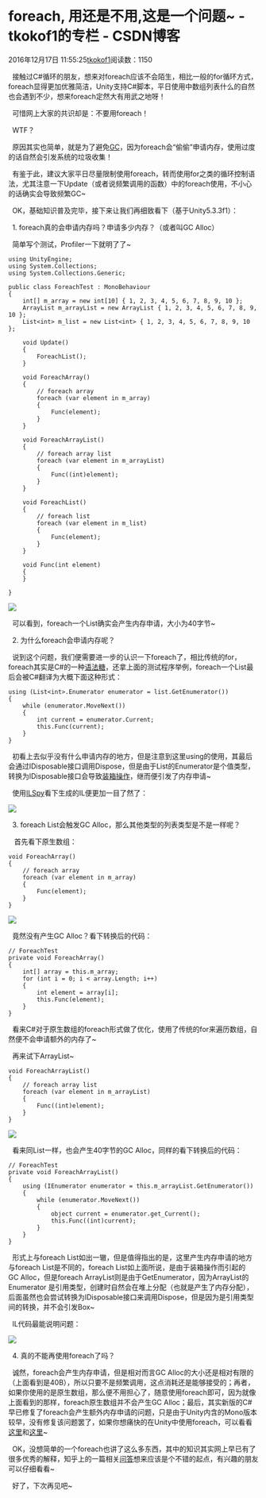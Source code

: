 # foreach, 用还是不用,这是一个问题~ - tkokof1的专栏 - CSDN博客

2016年12月17日 11:55:25[tkokof1](https://me.csdn.net/tkokof1)阅读数：1150


  接触过C#循环的朋友，想来对foreach应该不会陌生，相比一般的for循环方式，foreach显得更加优雅简洁，Unity支持C#脚本，平日使用中数组列表什么的自然也会遇到不少，想来foreach定然大有用武之地呀！

  可惜网上大家的共识却是：不要用foreach！

  WTF？

  原因其实也简单，就是为了避免[GC](https://en.wikipedia.org/wiki/Garbage_collection_(computer_science))，因为foreach会“偷偷”申请内存，使用过度的话自然会引发系统的垃圾收集！

  有鉴于此，建议大家平日尽量限制使用foreach，转而使用for之类的循环控制语法，尤其注意一下Update（或者说频繁调用的函数）中的foreach使用，不小心的话确实会导致频繁GC~

  OK，基础知识普及完毕，接下来让我们再细致看下（基于Unity5.3.3f1）：  

  1. foreach真的会申请内存吗？申请多少内存？（或者叫GC Alloc）

  简单写个测试，Profiler一下就明了了~


```
using UnityEngine;
using System.Collections;
using System.Collections.Generic;

public class ForeachTest : MonoBehaviour 
{
    int[] m_array = new int[10] { 1, 2, 3, 4, 5, 6, 7, 8, 9, 10 };
    ArrayList m_arrayList = new ArrayList { 1, 2, 3, 4, 5, 6, 7, 8, 9, 10 };
    List<int> m_list = new List<int> { 1, 2, 3, 4, 5, 6, 7, 8, 9, 10 };

    void Update()
    {
        ForeachList();
    }

    void ForeachArray()
    {
        // foreach array
        foreach (var element in m_array)
        {
            Func(element);
        }
    }

    void ForeachArrayList()
    {
        // foreach array list
        foreach (var element in m_arrayList)
        {
            Func((int)element);
        }
    }

    void ForeachList()
    {
        // foreach list
        foreach (var element in m_list)
        {
            Func(element);
        }
    }

    void Func(int element)
    {
    }
	
}
```

![](https://img-blog.csdn.net/20161217115309928)

  可以看到，foreach一个List确实会产生内存申请，大小为40字节~

  2. 为什么foreach会申请内存呢？

  说到这个问题，我们便需要进一步的认识一下foreach了，相比传统的for，foreach其实是C#的一种[语法糖](https://zh.wikipedia.org/wiki/%E8%AF%AD%E6%B3%95%E7%B3%96)，还拿上面的测试程序举例，foreach一个List最后会被C#翻译为大概下面这种形式：


```
using (List<int>.Enumerator enumerator = list.GetEnumerator())
{
    while (enumerator.MoveNext())
    {
        int current = enumerator.Current;
        this.Func(current);
    }
}
```

  初看上去似乎没有什么申请内存的地方，但是注意到这里using的使用，其最后会通过IDisposable接口调用Dispose，但是由于List的Enumerator是个值类型，转换为IDisposable接口会导致[装箱操作](https://msdn.microsoft.com/zh-cn/library/yz2be5wk.aspx)，继而便引发了内存申请~

  使用[ILSpy](http://ilspy.net/)看下生成的IL便更加一目了然了：

![](https://img-blog.csdn.net/20161217115325741)

  3. foreach List会触发GC Alloc，那么其他类型的列表类型是不是一样呢？

   首先看下原生数组：

```
void ForeachArray()
{
    // foreach array
    foreach (var element in m_array)
    {
        Func(element);
    }
}
```

![](https://img-blog.csdn.net/20161217115315761)

  竟然没有产生GC Alloc？看下转换后的代码：


```
// ForeachTest
private void ForeachArray()
{
	int[] array = this.m_array;
	for (int i = 0; i < array.Length; i++)
	{
		int element = array[i];
		this.Func(element);
	}
}
```

  看来C#对于原生数组的foreach形式做了优化，使用了传统的for来遍历数组，自然便不会申请额外的内存了~

  再来试下ArrayList~


```
void ForeachArrayList()
{
	// foreach array list
	foreach (var element in m_arrayList)
	{
		Func((int)element);
	}
}
```

![](https://img-blog.csdn.net/20161217115320663)

  看来同List一样，也会产生40字节的GC Alloc，同样的看下转换后的代码：

```
// ForeachTest
private void ForeachArrayList()
{
	using (IEnumerator enumerator = this.m_arrayList.GetEnumerator())
	{
		while (enumerator.MoveNext())
		{
			object current = enumerator.get_Current();
			this.Func((int)current);
		}
	}
}
```

  形式上与foreach List如出一辙，但是值得指出的是，这里产生内存申请的地方与foreach List是不同的，foreach List如上面所说，是由于装箱操作而引起的GC Alloc，但是foreach ArrayList则是由于GetEnumerator，因为ArrayList的Enumerator 是引用类型，创建时自然会在堆上分配（也就是产生了内存分配），后面虽然也会尝试转换为IDisposable接口来调用Dispose，但是因为是引用类型间的转换，并不会引发Box~

  IL代码最能说明问题：

![](https://img-blog.csdn.net/20161217115330975)

  4. 真的不能再使用foreach了吗？

  诚然，foreach会产生内存申请，但是相对而言GC Alloc的大小还是相对有限的（上面看到是40B），所以只要不是频繁调用，这点消耗还是能够接受的；再者，如果你使用的是原生数组，那么便不用担心了，随意使用foreach即可，因为就像上面看到的那样，foreach原生数组并不会产生GC Alloc；最后，其实新版的C#早已修复了foreach会产生额外内存申请的问题，只是由于Unity内含的Mono版本较早，没有修复该问题罢了，如果你想痛快的在Unity中使用foreach，可以看看[这里](https://forum.unity3d.com/threads/upgraded-c-compiler-on-5-3-5p8.417363/)和[这里](https://bitbucket.org/alexzzzz/unity-c-5.0-and-6.0-integration/src)~

  OK，没想简单的一个foreach也讲了这么多东西，其中的知识其实网上早已有了很多优秀的解释，知乎上的一篇相关[问答](https://www.zhihu.com/question/30334270)想来应该是个不错的起点，有兴趣的朋友可以仔细看看~

  好了，下次再见吧~

